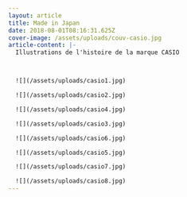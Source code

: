 ```yaml
---
layout: article
title: Made in Japan
date: 2018-08-01T08:16:31.625Z
cover-image: /assets/uploads/couv-casio.jpg
article-content: |-
  Illustrations de l'histoire de la marque CASIO  



  ![](/assets/uploads/casio1.jpg)

  ![](/assets/uploads/casio2.jpg)

  ![](/assets/uploads/casio4.jpg)

  ![](/assets/uploads/casio3.jpg)

  ![](/assets/uploads/casio6.jpg)

  ![](/assets/uploads/casio5.jpg)

  ![](/assets/uploads/casio7.jpg)

  ![](/assets/uploads/casio8.jpg)
---
```


